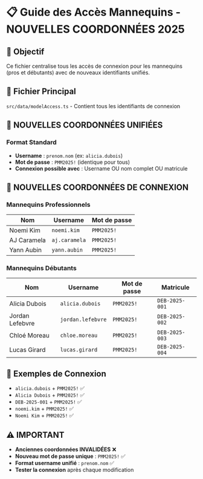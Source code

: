 # 📋 Guide des Accès Mannequins - NOUVELLES COORDONNÉES 2025

## 🎯 Objectif
Ce fichier centralise tous les accès de connexion pour les mannequins (pros et débutants) avec de nouveaux identifiants unifiés.

## 📁 Fichier Principal
`src/data/modelAccess.ts` - Contient tous les identifiants de connexion

## 🔐 NOUVELLES COORDONNÉES UNIFIÉES

### Format Standard
- **Username** : `prenom.nom` (ex: `alicia.dubois`)
- **Mot de passe** : `PMM2025!` (identique pour tous)
- **Connexion possible avec** : Username OU nom complet OU matricule

## 🚀 NOUVELLES COORDONNÉES DE CONNEXION

### Mannequins Professionnels
| Nom | Username | Mot de passe |
|-----|----------|--------------|
| Noemi Kim | `noemi.kim` | `PMM2025!` |
| AJ Caramela | `aj.caramela` | `PMM2025!` |
| Yann Aubin | `yann.aubin` | `PMM2025!` |

### Mannequins Débutants
| Nom | Username | Mot de passe | Matricule |
|-----|----------|--------------|-----------|
| Alicia Dubois | `alicia.dubois` | `PMM2025!` | `DEB-2025-001` |
| Jordan Lefebvre | `jordan.lefebvre` | `PMM2025!` | `DEB-2025-002` |
| Chloé Moreau | `chloe.moreau` | `PMM2025!` | `DEB-2025-003` |
| Lucas Girard | `lucas.girard` | `PMM2025!` | `DEB-2025-004` |

## 🧪 Exemples de Connexion
- `alicia.dubois` + `PMM2025!` ✅
- `Alicia Dubois` + `PMM2025!` ✅
- `DEB-2025-001` + `PMM2025!` ✅
- `noemi.kim` + `PMM2025!` ✅
- `Noemi Kim` + `PMM2025!` ✅

## ⚠️ IMPORTANT
- **Anciennes coordonnées INVALIDÉES** ❌
- **Nouveau mot de passe unique** : `PMM2025!` ✅
- **Format username unifié** : `prenom.nom` ✅
- **Tester la connexion** après chaque modification
